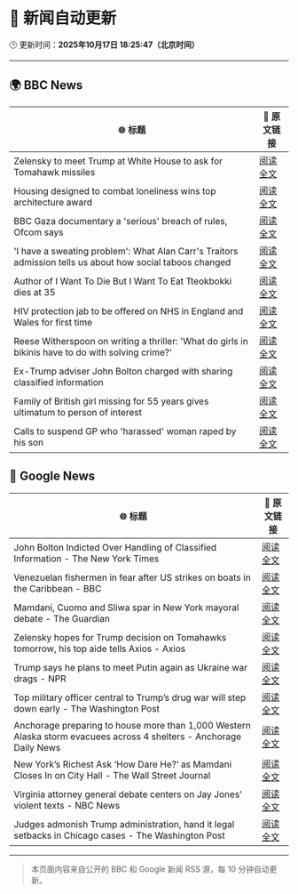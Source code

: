 # 🧠 新闻自动更新

🕒 更新时间：**2025年10月17日 18:25:47（北京时间）**

---

## 🌍 BBC News

| 🌐 标题 | 🔗 原文链接 |
|--------|-------------|
| Zelensky to meet Trump at White House to ask for Tomahawk missiles | [阅读全文](https://www.bbc.com/news/articles/crmxz37nv3zo?at_medium=RSS&at_campaign=rss) |
| Housing designed to combat loneliness wins top architecture award | [阅读全文](https://www.bbc.com/news/articles/c4gwlz6k96no?at_medium=RSS&at_campaign=rss) |
| BBC Gaza documentary a 'serious' breach of rules, Ofcom says | [阅读全文](https://www.bbc.com/news/articles/c629j5m2n01o?at_medium=RSS&at_campaign=rss) |
| 'I have a sweating problem': What Alan Carr's Traitors admission tells us about how social taboos changed | [阅读全文](https://www.bbc.com/news/articles/cwy51pgql7eo?at_medium=RSS&at_campaign=rss) |
| Author of I Want To Die But I Want To Eat Tteokbokki dies at 35 | [阅读全文](https://www.bbc.com/news/articles/cpq1dy8w3jwo?at_medium=RSS&at_campaign=rss) |
| HIV protection jab to be offered on NHS in England and Wales for first time | [阅读全文](https://www.bbc.com/news/articles/c803egy217xo?at_medium=RSS&at_campaign=rss) |
| Reese Witherspoon on writing a thriller: 'What do girls in bikinis have to do with solving crime?' | [阅读全文](https://www.bbc.com/news/articles/cn0gl91dwr2o?at_medium=RSS&at_campaign=rss) |
| Ex-Trump adviser John Bolton charged with sharing classified information | [阅读全文](https://www.bbc.com/news/articles/cgql2qzkz5zo?at_medium=RSS&at_campaign=rss) |
| Family of British girl missing for 55 years gives ultimatum to person of interest | [阅读全文](https://www.bbc.com/news/articles/c1e374lgn0wo?at_medium=RSS&at_campaign=rss) |
| Calls to suspend GP who 'harassed' woman raped by his son | [阅读全文](https://www.bbc.com/news/articles/ce3xylkx2d1o?at_medium=RSS&at_campaign=rss) |

## 📰 Google News

| 🌐 标题 | 🔗 原文链接 |
|--------|-------------|
| John Bolton Indicted Over Handling of Classified Information - The New York Times | [阅读全文](https://news.google.com/rss/articles/CBMihwFBVV95cUxPeU04U3VBT2JOelN4QmNpanFxejlhRTMzbTU0SnZFYWdnZFJqWVhhTVRlVkdsZ2p5UzAzeFBSempfX3JvckZZZUs1UENNQ3Y1ZzlTYkxJRjZobkdzTnktR3FSb0RYT2xEaHdBd2NVUWJqQXZwWEZ6amhPY1VSajBOWjdwaEo4Vjg?oc=5) |
| Venezuelan fishermen in fear after US strikes on boats in the Caribbean - BBC | [阅读全文](https://news.google.com/rss/articles/CBMiWkFVX3lxTE5PQjVQelJwVGhTY2dGSzlPYzY0Qmg0Z3M4MXFNVWdSVjdvbHNhSkxQY2MzTWRHc0VnaWI1OXpKQ3Iwem13Qy1wUldlMUVVU1ZyNGw3TlJsQ1FkQdIBX0FVX3lxTE5YOGJodnZHclFsLWVuM3VES3FRQllpUFBlemFzTU5WM1FGckNuNmJQSWlyWldvTXIyUmxZeS1PbEZoWWZidjBrTFU4ZXEtQlVqbGY1UjV6bjFpclNFS2hJ?oc=5) |
| Mamdani, Cuomo and Sliwa spar in New York mayoral debate - The Guardian | [阅读全文](https://news.google.com/rss/articles/CBMilgFBVV95cUxPZEtIVWNWR0tzMlZrS1JILTJOUTBGVjlKdmtkTVpCR3Zlbk1KUm5rTHFrZGhkYWwyZGlEblVtUFIwNjZwUnJ3aGN6UWQ4dFhRWE1uczg3UW1TY01VVmV2bXBwVTRxU2pJZVM2LU41aUUyci1ZS0ZNNGliWUVhSVdhakh0Yk90UlMzZ1JMVUU3cmFYc1pyQnc?oc=5) |
| Zelensky hopes for Trump decision on Tomahawks tomorrow, his top aide tells Axios - Axios | [阅读全文](https://news.google.com/rss/articles/CBMiiwFBVV95cUxQak5teXhub2RHMEh3VHhEbFNVSTBGQzNUR0ljNkxid0dRb3NYOE1IbVJmc2NNRUhiRVYyR05QTkRsYkgxZXowWGloZFdVeVI0anhWbW5HUWJBYVl1Zk95dTZCZHNUZHgwcFpxT2JCMUxKS1llem5YOGNnU1R0dnJsTVFkZWJ6V0VHdE1n?oc=5) |
| Trump says he plans to meet Putin again as Ukraine war drags - NPR | [阅读全文](https://news.google.com/rss/articles/CBMiiAFBVV95cUxNV3hmanNmdUthZHVxQl93ZnJXYjZFV0wtc1NhdWY1ZmdMUFVvRWJwNkdWWVdYZVlsZmo3N3NGUUlJRlhaV1dITVdaWWFuazVCWWlIcnhLc2VualJrQllONFJlUTRmcXpuT0R0UDVxYVB1ZTE3V3lRcjhMR2IxeENRckhDU2hfVHBl?oc=5) |
| Top military officer central to Trump’s drug war will step down early - The Washington Post | [阅读全文](https://news.google.com/rss/articles/CBMingFBVV95cUxOZkF3OHV6Y2ZoRTNmMTVHS3pET1dsTnphdldxV2dOTmtqRVZuNFR3UEtPOG52d2F3NXZZc09wN0JNUmdzX19rc3ZlaGJnSFE0bmY3S2lmS0lqbXBRWkM0eFNZN2NOajFtcHlRVUN1TWdJYm5udmZOcXozX3dmT2VoN3pBSW96ZVdHOV82VEtkWU5TRmFndGNDOHJ0bjc0dw?oc=5) |
| Anchorage preparing to house more than 1,000 Western Alaska storm evacuees across 4 shelters - Anchorage Daily News | [阅读全文](https://news.google.com/rss/articles/CBMi3gFBVV95cUxPRmsyei1tWDlTdUdvYTlXdUt4TmpybXdiZGM4bEJ6ZC1ReFJTT0N0d1psa3dTRjkzMFpqWTdWNWZWMFQtY3pNMzJGZTVGUU9rdU81aDZKcUlpQ0pPalRPVmdSYlJweGlLMkE2MFBTbUhPMXQ3RE5iRFVzOENjdWc3c2hQNXB6VzlZOTY0dS1nVFl6UDlEQjJyU3RrVmpIZnRwdWJybnhUdXprekJrMWREb3BNbmRvY3k2Y3pxU1IxV0VJVndaZkZRMUZYbUNpbHBOV01XQUhBQ2preHhPLWc?oc=5) |
| New York’s Richest Ask ‘How Dare He?’ as Mamdani Closes In on City Hall - The Wall Street Journal | [阅读全文](https://news.google.com/rss/articles/CBMifkFVX3lxTE5vNEFObG9xN2ZOZlJ3a3dHajJvUGFWYW85T29mZnd4UVVTa0ZXMEFUZC1GUVhxMFR0RTBWRFlYSnlPZW51RFpTLWV2RkRyYS1LbmNva3hvbWJZNFFxSTFqUmQzTE9KWFBTWFhPMGFLYmc2ZXBwMEhla19hNloyQQ?oc=5) |
| Virginia attorney general debate centers on Jay Jones' violent texts - NBC News | [阅读全文](https://news.google.com/rss/articles/CBMirwFBVV95cUxNb20xeERCUkVXbTFLbXpGeFJSak9tcHUxdk5ySHpwRHZMZ2NqMGhHMmM2U2JGejFiQnQ1RG1QUTZKaHFRR2tJaHZOaDdQM1FyMXY1a24xSVh0UnFIRWFXUHdJSWpsUXBVUldNc3pwMzJTYkM4N29vTm56UENhbzRWNVE2QzFMdExsOTZvdFJwYVVaN19ZdzV0VzJRWlhkMkhfeGJtUVZHUWlGMGkxZDJV0gFWQVVfeXFMT2xXQVFTQTQ2TFRFUTY5UDFYb0J0TS1rOEQ4Rm05Y3U0NzliUFlWSTR2eU1WVGg2MVl3bHZXQXN2d0EzcWxTbVl5WWxpSHVwUlhyclNaVnc?oc=5) |
| Judges admonish Trump administration, hand it legal setbacks in Chicago cases - The Washington Post | [阅读全文](https://news.google.com/rss/articles/CBMinAFBVV95cUxPRHg5V2YtbFhtWGxKcGhEVm5pQU5kWHN4alNSLUNMamV6aEhhWnlVYkVWb2ZQbkN2MVQ4RXRDUDJSZUxtWXA5TjJvdlFIR0QteGlUMklfTWZRT3JMSUZwWXZneXp3NHlOczZXdmFsOGttQ2hwUGVuTDhmVGUtVHh0cTlsc2pXcVFpQlEwZE81VkJoU09EQllGelZXOEI?oc=5) |

---
> 本页面内容来自公开的 BBC 和 Google 新闻 RSS 源，每 10 分钟自动更新。